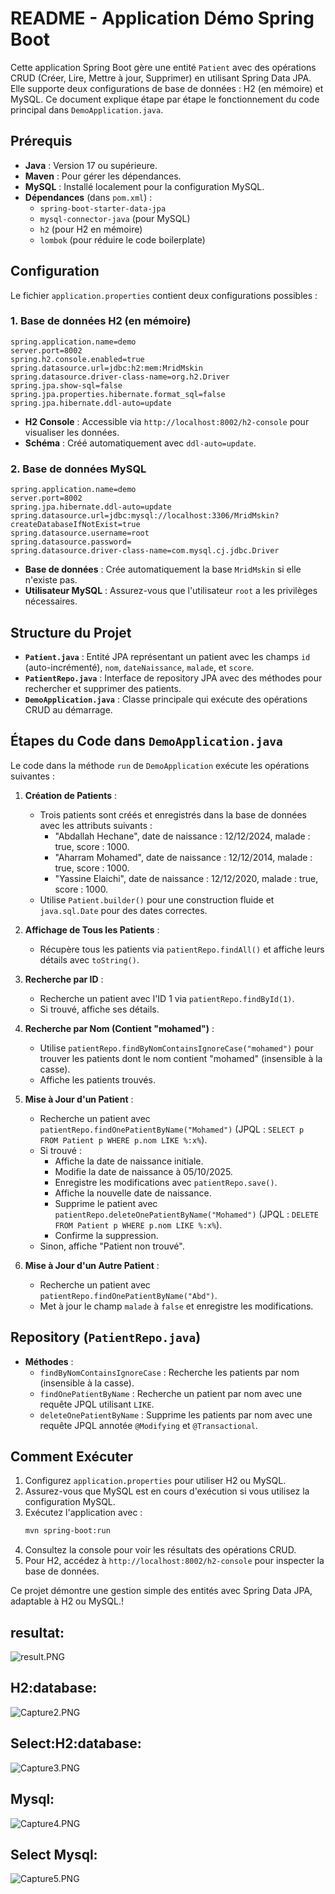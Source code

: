 # README - Application Démo Spring Boot

Cette application Spring Boot gère une entité `Patient` avec des opérations CRUD (Créer, Lire, Mettre à jour, Supprimer) en utilisant Spring Data JPA. Elle supporte deux configurations de base de données : H2 (en mémoire) et MySQL. Ce document explique étape par étape le fonctionnement du code principal dans `DemoApplication.java`.

## Prérequis
- **Java** : Version 17 ou supérieure.
- **Maven** : Pour gérer les dépendances.
- **MySQL** : Installé localement pour la configuration MySQL.
- **Dépendances** (dans `pom.xml`) :
  - `spring-boot-starter-data-jpa`
  - `mysql-connector-java` (pour MySQL)
  - `h2` (pour H2 en mémoire)
  - `lombok` (pour réduire le code boilerplate)

## Configuration
Le fichier `application.properties` contient deux configurations possibles :

### 1. Base de données H2 (en mémoire)
```properties
spring.application.name=demo
server.port=8002
spring.h2.console.enabled=true
spring.datasource.url=jdbc:h2:mem:MridMskin
spring.datasource.driver-class-name=org.h2.Driver
spring.jpa.show-sql=false
spring.jpa.properties.hibernate.format_sql=false
spring.jpa.hibernate.ddl-auto=update
```
- **H2 Console** : Accessible via `http://localhost:8002/h2-console` pour visualiser les données.
- **Schéma** : Créé automatiquement avec `ddl-auto=update`.

### 2. Base de données MySQL
```properties
spring.application.name=demo
server.port=8002
spring.jpa.hibernate.ddl-auto=update
spring.datasource.url=jdbc:mysql://localhost:3306/MridMskin?createDatabaseIfNotExist=true
spring.datasource.username=root
spring.datasource.password=
spring.datasource.driver-class-name=com.mysql.cj.jdbc.Driver
```
- **Base de données** : Crée automatiquement la base `MridMskin` si elle n'existe pas.
- **Utilisateur MySQL** : Assurez-vous que l'utilisateur `root` a les privilèges nécessaires.

## Structure du Projet
- **`Patient.java`** : Entité JPA représentant un patient avec les champs `id` (auto-incrémenté), `nom`, `dateNaissance`, `malade`, et `score`.
- **`PatientRepo.java`** : Interface de repository JPA avec des méthodes pour rechercher et supprimer des patients.
- **`DemoApplication.java`** : Classe principale qui exécute des opérations CRUD au démarrage.

## Étapes du Code dans `DemoApplication.java`
Le code dans la méthode `run` de `DemoApplication` exécute les opérations suivantes :

1. **Création de Patients** :
   - Trois patients sont créés et enregistrés dans la base de données avec les attributs suivants :
     - "Abdallah Hechane", date de naissance : 12/12/2024, malade : true, score : 1000.
     - "Aharram Mohamed", date de naissance : 12/12/2014, malade : true, score : 1000.
     - "Yassine Elaichi", date de naissance : 12/12/2020, malade : true, score : 1000.
   - Utilise `Patient.builder()` pour une construction fluide et `java.sql.Date` pour des dates correctes.

2. **Affichage de Tous les Patients** :
   - Récupère tous les patients via `patientRepo.findAll()` et affiche leurs détails avec `toString()`.

3. **Recherche par ID** :
   - Recherche un patient avec l'ID 1 via `patientRepo.findById(1)`.
   - Si trouvé, affiche ses détails.

4. **Recherche par Nom (Contient "mohamed")** :
   - Utilise `patientRepo.findByNomContainsIgnoreCase("mohamed")` pour trouver les patients dont le nom contient "mohamed" (insensible à la casse).
   - Affiche les patients trouvés.

5. **Mise à Jour d'un Patient** :
   - Recherche un patient avec `patientRepo.findOnePatientByName("Mohamed")` (JPQL : `SELECT p FROM Patient p WHERE p.nom LIKE %:x%`).
   - Si trouvé :
     - Affiche la date de naissance initiale.
     - Modifie la date de naissance à 05/10/2025.
     - Enregistre les modifications avec `patientRepo.save()`.
     - Affiche la nouvelle date de naissance.
     - Supprime le patient avec `patientRepo.deleteOnePatientByName("Mohamed")` (JPQL : `DELETE FROM Patient p WHERE p.nom LIKE %:x%`).
     - Confirme la suppression.
   - Sinon, affiche "Patient non trouvé".

6. **Mise à Jour d'un Autre Patient** :
   - Recherche un patient avec `patientRepo.findOnePatientByName("Abd")`.
   - Met à jour le champ `malade` à `false` et enregistre les modifications.

## Repository (`PatientRepo.java`)
- **Méthodes** :
  - `findByNomContainsIgnoreCase` : Recherche les patients par nom (insensible à la casse).
  - `findOnePatientByName` : Recherche un patient par nom avec une requête JPQL utilisant `LIKE`.
  - `deleteOnePatientByName` : Supprime les patients par nom avec une requête JPQL annotée `@Modifying` et `@Transactional`.

## Comment Exécuter
1. Configurez `application.properties` pour utiliser H2 ou MySQL.
2. Assurez-vous que MySQL est en cours d'exécution si vous utilisez la configuration MySQL.
3. Exécutez l'application avec :
   ```bash
   mvn spring-boot:run
   ```
4. Consultez la console pour voir les résultats des opérations CRUD.
5. Pour H2, accédez à `http://localhost:8002/h2-console` pour inspecter la base de données.


Ce projet démontre une gestion simple des entités avec Spring Data JPA, adaptable à H2 ou MySQL.!
## resultat:
![result.PNG](../images/result.PNG)
## H2:database: 
![Capture2.PNG](../images/Capture2.PNG)
## Select:H2:database:
 ![Capture3.PNG](../images/Capture3.PNG)
## Mysql:
![Capture4.PNG](../images/Capture4.PNG)
## Select Mysql:
![Capture5.PNG](../images/Capture5.PNG)